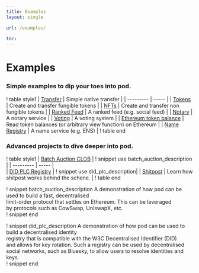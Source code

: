 ```yaml
---
title: Examples 
layout: single

url: /examples/

toc:
---
```


# Examples
### Simple examples to dip your toes into pod. 
! table style1
| [Transfer](./transfers) | Simple native transfer |
| --------- | ----- |
| [Tokens](./tokens) | Create and transfer fungible tokens |
| [NFTs](./nfts) | Create and transfer non fungible tokens |
| [Ranked Feed](./ranked-feed) | A ranked feed (e.g. social feed) | 
| [Notary](./notary) | A notary service |
| [Voting](./voting) | A voting system |
| [Ethereum token balance](./eth-token-balance) | Read token balances (or arbitrary view function) on Ethereum | 
| [Name Registry](./name-registry) | A name service (e.g. ENS) |
! table end

### Advanced projects to dive deeper into pod. 
! table style1
| [Batch Auction CLOB](./optimistic-auction) | ! snippet use batch_auction_description |
| --------- | ----- |  
| [DID PLC Registry](./did-plc-registry) | ! snippet use did_plc_description| 
| [Shitpost](./shitpost) | Learn how shitpost works behind the schene. |
! table end

! snippet batch_auction_description 
A demonstration of how pod can be used to build a fast, decentralised  
limit-order protocol that settles on Ethereum. This can be leveraged  
by protocols such as CowSwap, UniswapX, etc.   
! snippet end

! snippet did_plc_description
A demonstration of how pod can be used to build a decentralised identity   
registry that is compatible with the W3C Decentralised Identifier (DID)  
and allows for key rotation. Such a registry can be used by decentralised  
social networks, such as Bluesky, to allow users to resolve identities and keys.  
! snippet end

